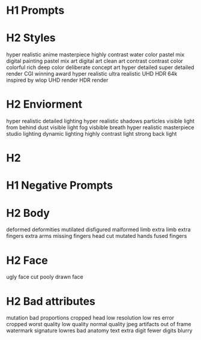 # H1 Prompts

# H2 Styles
hyper realistic anime masterpiece
highly contrast water color pastel mix
digital painting
pastel mix art
digital art
clean art
contrast
contrast color
colorful
rich deep color
deliberate
concept art
hyper detailed
super detailed
render
CGI winning award
hyper realistic
ultra realistic
UHD
HDR
64k
inspired by wlop
UHD render
HDR render


# H2 Enviorment
hyper realistic detailed lighting
hyper realistic shadows
particles visible
light from behind
dust visible
light fog
visbible breath hyper realistic masterpiece
studio lighting
dynamic lighting
highly contrast light
strong back light


# H2 





# H1 Negative Prompts
# H2 Body
deformed
deformities
mutilated
disfigured
malformed limb
extra limb
extra fingers
extra arms
missing fingers
head cut
mutated hands
fused fingers

# H2 Face
ugly
face cut
pooly drawn face

# H2 Bad attributes
mutation
bad proportions
cropped head
low resolution
low res
error
cropped
worst quality
low quality
normal quality
jpeg artifacts
out of frame
watermark
signature
lowres
bad anatomy
text
extra digit
fewer digits
blurry
